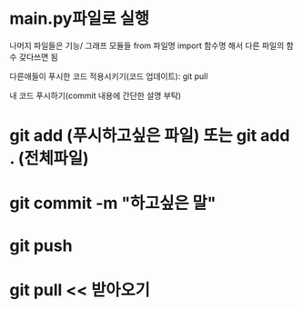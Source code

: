 # main.py파일로 실행

나머지 파일들은 기능/ 그래프 모듈들
from 파일명 import 함수명 해서 다른 파일의 함수 갖다쓰면 됨

다른애들이 푸시한 코드 적용시키기(코드 업데이트): 
git pull

내 코드 푸시하기(commit 내용에 간단한 설명 부탁)
# git add (푸시하고싶은 파일) 또는 git add . (전체파일)
# git commit -m "하고싶은 말"
# git push
# git pull << 받아오기
